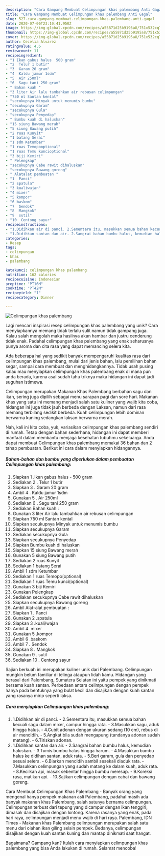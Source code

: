 ```yaml
---
description: "Cara Gampang Membuat Celimpungan khas palembang Anti Gagal"
title: "Cara Gampang Membuat Celimpungan khas palembang Anti Gagal"
slug: 527-cara-gampang-membuat-celimpungan-khas-palembang-anti-gagal
date: 2020-07-06T23:10:41.950Z
image: https://img-global.cpcdn.com/recipes/a55871d25b9195a8/751x532cq70/celimpungan-khas-palembang-foto-resep-utama.jpg
thumbnail: https://img-global.cpcdn.com/recipes/a55871d25b9195a8/751x532cq70/celimpungan-khas-palembang-foto-resep-utama.jpg
cover: https://img-global.cpcdn.com/recipes/a55871d25b9195a8/751x532cq70/celimpungan-khas-palembang-foto-resep-utama.jpg
author: Cecelia Alvarez
ratingvalue: 4.6
reviewcount: 11
recipeingredient:
- "1 Ikan gabus halus  500 gram"
- "2  Telur 1 butir"
- "3  Garam 20 gram"
- "4  Kaldu jamur 1sdm"
- "5  Air 250ml"
- "6  Sagu tani 250 gram"
- " Bahan kuah "
- "3 liter Air lalu tambahkan air rebusan celimpungan"
- "750 ml Santan kental"
- "secukupnya Minyak untuk menumis bumbu"
- "secukupnya Garam"
- "secukupnya Gula"
- "secukupnya Penyedap"
- " Bumbu kuah di haluskan"
- "15 siung Bawang merah"
- "5 siung Bawang putih"
- "2 ruas Kunyit"
- "1 batang Serai"
- "1 sdm Ketumbar"
- "1 ruas Temopooptional"
- "1 ruas Temu kuncioptional"
- "3 biji Kemiri"
- " Pelengkap"
- "secukupnya Cabe rawit dihaluskan"
- "secukupnya Bawang goreng"
- " Alatalat pembuatan "
- "1  Panci"
- "2 spatula"
- "3 kualiwajan"
- "4 mixer"
- "5 kompor"
- "6 baskom"
- "7  Sendok"
- "8  Mangkok"
- "9  sutil"
- "10  Centong sayur"
recipeinstructions:
- "1.Didihkan air di panci. 2.Sementara itu, masukkan semua bahan kecuali sagu dalam mixer, campur hingga rata. 3.Masukkan sagu, aduk hingga halus. 4.Cubit adonan dengan ukuran sedang (10 cm), rebus di air mendidih. 5.Angkat bila sudah mengapung (tandanya adonan sudah matang). 6.Tiriskan adonan."
- "1.Didihkan santan dan air. 2.Sangrai bahan bumbu halus, kemudian haluskan. 3.Tumis bumbu halus hingga harum. 4.Masukkan bumbu halus ke didihan santan, aduk rata. 5.Beri garam, gula dan penyedap sesuai selera. 6.Biarkan mendidih sambil sesekali diaduk rata. 7.Masukkan celimpungan yang sudah matang ke dalam kuah, aduk rata. 8.Kecilkan api, masak sebentar hingga bumbu meresap. 9.Koreksi rasa, matikan api. 10.Sajikan celimpungan dengan cabai dan bawang goreng."
categories:
- Resep
tags:
- celimpungan
- khas
- palembang

katakunci: celimpungan khas palembang 
nutrition: 162 calories
recipecuisine: Indonesian
preptime: "PT16M"
cooktime: "PT42M"
recipeyield: "1"
recipecategory: Dinner

---
```



![Celimpungan khas palembang](https://img-global.cpcdn.com/recipes/a55871d25b9195a8/751x532cq70/celimpungan-khas-palembang-foto-resep-utama.jpg)

Lagi mencari inspirasi resep celimpungan khas palembang yang unik? Cara menyiapkannya memang tidak terlalu sulit namun tidak gampang juga. Kalau salah mengolah maka hasilnya akan hambar dan justru cenderung tidak enak. Padahal celimpungan khas palembang yang enak seharusnya punya aroma dan cita rasa yang dapat memancing selera kita.

Ada beberapa hal yang sedikit banyak mempengaruhi kualitas rasa dari celimpungan khas palembang, mulai dari jenis bahan, lalu pemilihan bahan segar, sampai cara membuat dan menghidangkannya. Tidak usah pusing kalau mau menyiapkan celimpungan khas palembang enak di mana pun anda berada, karena asal sudah tahu triknya maka hidangan ini dapat jadi suguhan istimewa.

Celimpungan merupakan Makanan Khas Palembang berbahan sagu dan ikan, sering juga dipilih sebagai menu sarapan pagi dan sore hari. Makanan khas yang satu ini memang menjadi salah satu kuliner yang wajib kita coba, hidangan ini juga tidak jauh berbeda dengan Laksan, namun dari rasa memang terbilang sedikit berbeda. Kuah celimpungan lebih dominan berwarna kuning sedangkan laksan berwarna merah.


Nah, kali ini kita coba, yuk, variasikan celimpungan khas palembang sendiri di rumah. Tetap dengan bahan sederhana, hidangan ini dapat memberi manfaat dalam membantu menjaga kesehatan tubuhmu sekeluarga. Anda dapat membuat Celimpungan khas palembang memakai 36 bahan dan 2 tahap pembuatan. Berikut ini cara dalam menyiapkan hidangannya.

<!--inarticleads1-->

##### Bahan-bahan dan bumbu yang diperlukan dalam pembuatan Celimpungan khas palembang:

1. Siapkan 1 .Ikan gabus halus - 500 gram
1. Sediakan 2 . Telur 1 butir
1. Siapkan 3 . Garam 20 gram
1. Ambil 4 . Kaldu jamur 1sdm
1. Gunakan 5 . Air 250ml
1. Sediakan 6 . Sagu tani 250 gram
1. Sediakan  Bahan kuah :
1. Gunakan 3 liter Air lalu tambahkan air rebusan celimpungan
1. Siapkan 750 ml Santan kental
1. Siapkan secukupnya Minyak untuk menumis bumbu
1. Siapkan secukupnya Garam
1. Sediakan secukupnya Gula
1. Siapkan secukupnya Penyedap
1. Siapkan  Bumbu kuah di haluskan
1. Siapkan 15 siung Bawang merah
1. Gunakan 5 siung Bawang putih
1. Sediakan 2 ruas Kunyit
1. Sediakan 1 batang Serai
1. Ambil 1 sdm Ketumbar
1. Sediakan 1 ruas Temopo(optional)
1. Sediakan 1 ruas Temu kunci(optional)
1. Gunakan 3 biji Kemiri
1. Gunakan  Pelengkap
1. Sediakan secukupnya Cabe rawit dihaluskan
1. Siapkan secukupnya Bawang goreng
1. Ambil  Alat-alat pembuatan :
1. Siapkan 1 . Panci
1. Gunakan 2 .spatula
1. Siapkan 3 .kuali/wajan
1. Ambil 4 .mixer
1. Gunakan 5 .kompor
1. Ambil 6 .baskom
1. Ambil 7 . Sendok
1. Siapkan 8 . Mangkok
1. Gunakan 9 . sutil
1. Sediakan 10 . Centong sayur


Sajian berkuah ini merupakan kuliner unik dari Palembang. Celimpungan mungkin belum familiar di telinga ataupun lidah kamu. Hidangan yang berasal dari Palembang, Sumatera Selatan ini yaitu pempek yang dinikmati bersama kuah santan. Perbedaan antara celimpungan dengan pempek hanya pada bentuknya yang bulat kecil dan disajikan dengan kuah santan yang rasanya mirip seperti laksa. 

<!--inarticleads2-->

##### Cara menyiapkan Celimpungan khas palembang:

1. 1.Didihkan air di panci. - 2.Sementara itu, masukkan semua bahan kecuali sagu dalam mixer, campur hingga rata. - 3.Masukkan sagu, aduk hingga halus. - 4.Cubit adonan dengan ukuran sedang (10 cm), rebus di air mendidih. - 5.Angkat bila sudah mengapung (tandanya adonan sudah matang). - 6.Tiriskan adonan.
1. 1.Didihkan santan dan air. - 2.Sangrai bahan bumbu halus, kemudian haluskan. - 3.Tumis bumbu halus hingga harum. - 4.Masukkan bumbu halus ke didihan santan, aduk rata. - 5.Beri garam, gula dan penyedap sesuai selera. - 6.Biarkan mendidih sambil sesekali diaduk rata. - 7.Masukkan celimpungan yang sudah matang ke dalam kuah, aduk rata. - 8.Kecilkan api, masak sebentar hingga bumbu meresap. - 9.Koreksi rasa, matikan api. - 10.Sajikan celimpungan dengan cabai dan bawang goreng.


Cara Membuat Celimpungan Khas Palembang - Banyak orang yang mengenal hanya pempek makanan asli Palembang, padahal masih ada banyak makanan khas Palembang, salah satunya bernama celimpungan. Celimpungan terbuat dari tepung yang dicampur dengan ikan tenggiri, dimasak dan disajikan dengan lontong. Karena rasanya yang enak, pada hari raya, celimpungan menjadi menu wajib di hari raya. Palembang, IDN Times - Makanan khas Palembang celimpungan merupakan salah satu menu dari olahan ikan giling selain pempek. Bedanya, celimpungan disajikan dengan kuah santan kuning dan mantap dinikmati saat hangat. 

Bagaimana? Gampang kan? Itulah cara menyiapkan celimpungan khas palembang yang bisa Anda lakukan di rumah. Selamat mencoba!
